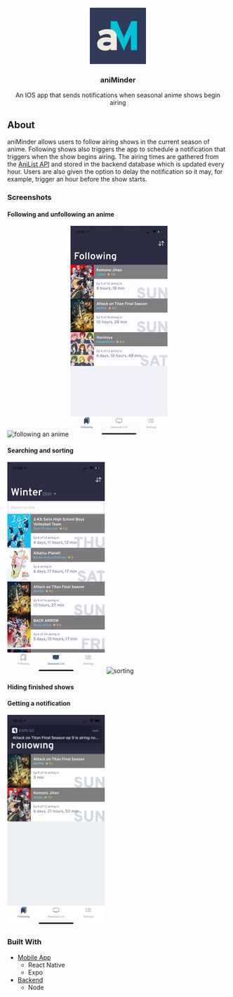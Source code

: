 <!-- LOGO -->
<p align="center">
    <a href="https://github.com/TaoLinShowdown/aniMinder">
        <img src="mobile/assets/icon.png" alt="logo" width="128" height="128">
    </a>
    <h3 align="center">aniMinder</h3>
    <p align="center">
        An IOS app that sends notifications when seasonal anime shows begin airing
    </p>
</p>

<!-- ABOUT -->
## About
aniMinder allows users to follow airing shows in the current season of anime. Following shows also triggers the app to schedule a notification that triggers when the show begins airing. The airing times are gathered from the [AniList API](https://anilist.gitbook.io/anilist-apiv2-docs/) and stored in the backend database which is updated every hour. Users are also given the option to delay the notification so it may, for example, trigger an hour before the show starts.

### Screenshots
#### Following and unfollowing an anime
![following an anime](screenshots/follow-anime.gif) ![unfollowing an anime](screenshots/unfollow-anime.gif)

#### Searching and sorting
![searching](screenshots/searching.gif) ![sorting](screenshots/sorting.gif)

#### Hiding finished shows

#### Getting a notification
<img src="screenshots/notification.png" height="480" width="222">

### Built With
- [Mobile App](/mobile)
    - React Native
    - Expo
- [Backend](/backend-aws)
    - Node